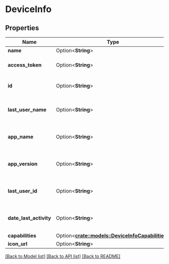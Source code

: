 # DeviceInfo

## Properties

Name | Type | Description | Notes
------------ | ------------- | ------------- | -------------
**name** | Option<**String**> |  | [optional]
**access_token** | Option<**String**> | Gets or sets the access token. | [optional]
**id** | Option<**String**> | Gets or sets the identifier. | [optional]
**last_user_name** | Option<**String**> | Gets or sets the last name of the user. | [optional]
**app_name** | Option<**String**> | Gets or sets the name of the application. | [optional]
**app_version** | Option<**String**> | Gets or sets the application version. | [optional]
**last_user_id** | Option<**String**> | Gets or sets the last user identifier. | [optional]
**date_last_activity** | Option<**String**> | Gets or sets the date last modified. | [optional]
**capabilities** | Option<[**crate::models::DeviceInfoCapabilities**](DeviceInfo_Capabilities.md)> |  | [optional]
**icon_url** | Option<**String**> |  | [optional]

[[Back to Model list]](../README.md#documentation-for-models) [[Back to API list]](../README.md#documentation-for-api-endpoints) [[Back to README]](../README.md)


